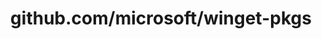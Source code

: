 ---
layout: post
title: github.com/microsoft/winget-pkgs
categories: link
tags: [انگلیسی, برنامه‌نویسی]
---